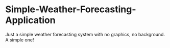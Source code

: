 # Simple-Weather-Forecasting-Application
Just a simple weather forecasting system with no graphics, no background. A simple one!
